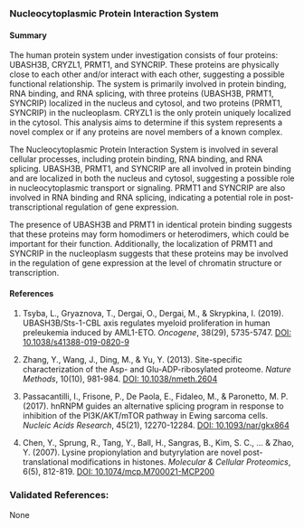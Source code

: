 ### Nucleocytoplasmic Protein Interaction System

#### Summary

The human protein system under investigation consists of four proteins: UBASH3B, CRYZL1, PRMT1, and SYNCRIP. These proteins are physically close to each other and/or interact with each other, suggesting a possible functional relationship. The system is primarily involved in protein binding, RNA binding, and RNA splicing, with three proteins (UBASH3B, PRMT1, SYNCRIP) localized in the nucleus and cytosol, and two proteins (PRMT1, SYNCRIP) in the nucleoplasm. CRYZL1 is the only protein uniquely localized in the cytosol. This analysis aims to determine if this system represents a novel complex or if any proteins are novel members of a known complex.

The Nucleocytoplasmic Protein Interaction System is involved in several cellular processes, including protein binding, RNA binding, and RNA splicing. UBASH3B, PRMT1, and SYNCRIP are all involved in protein binding and are localized in both the nucleus and cytosol, suggesting a possible role in nucleocytoplasmic transport or signaling. PRMT1 and SYNCRIP are also involved in RNA binding and RNA splicing, indicating a potential role in post-transcriptional regulation of gene expression.

The presence of UBASH3B and PRMT1 in identical protein binding suggests that these proteins may form homodimers or heterodimers, which could be important for their function. Additionally, the localization of PRMT1 and SYNCRIP in the nucleoplasm suggests that these proteins may be involved in the regulation of gene expression at the level of chromatin structure or transcription.

#### References

1. Tsyba, L., Gryaznova, T., Dergai, O., Dergai, M., & Skrypkina, I. (2019). UBASH3B/Sts-1-CBL axis regulates myeloid proliferation in human preleukemia induced by AML1-ETO. *Oncogene*, 38(29), 5735-5747. [DOI: 10.1038/s41388-019-0820-9](https://doi.org/10.1038/s41388-019-0820-9)

2. Zhang, Y., Wang, J., Ding, M., & Yu, Y. (2013). Site-specific characterization of the Asp- and Glu-ADP-ribosylated proteome. *Nature Methods*, 10(10), 981-984. [DOI: 10.1038/nmeth.2604](https://doi.org/10.1038/nmeth.2604)

3. Passacantilli, I., Frisone, P., De Paola, E., Fidaleo, M., & Paronetto, M. P. (2017). hnRNPM guides an alternative splicing program in response to inhibition of the PI3K/AKT/mTOR pathway in Ewing sarcoma cells. *Nucleic Acids Research*, 45(21), 12270-12284. [DOI: 10.1093/nar/gkx864](https://doi.org/10.1093/nar/gkx864)

4. Chen, Y., Sprung, R., Tang, Y., Ball, H., Sangras, B., Kim, S. C., ... & Zhao, Y. (2007). Lysine propionylation and butyrylation are novel post-translational modifications in histones. *Molecular & Cellular Proteomics*, 6(5), 812-819. [DOI: 10.1074/mcp.M700021-MCP200](https://doi.org/10.1074/mcp.M700021-MCP200)

### Validated References: 

None



